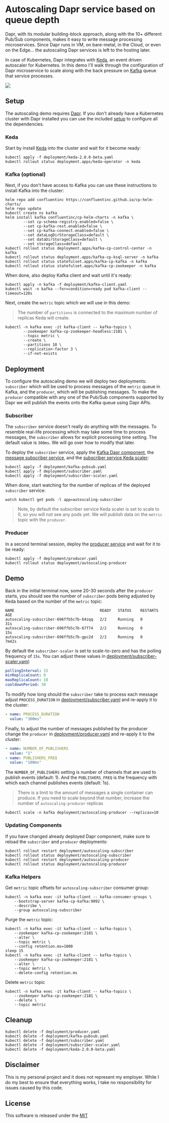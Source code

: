 # Autoscaling Dapr service based on queue depth 

Dapr, with its modular building-block approach, along with the 10+ different Pub/Sub components, makes it easy to write message processing microservices. Since Dapr runs in VM, on bare-metal, in the Cloud, or even on the Edge... the autoscaling Dapr services is left to the hosting later. 

In case of Kubernetes, Dapr integrates with [Keda](https://github.com/kedacore/keda), an event driven autoscaler for Kubernetes. In this demo I'll walk through the configuration of Dapr microservice to scale along with the back pressure on [Kafka](https://kafka.apache.org) queue that service processes. 

![](image/diagram.png)

## Setup 

The autoscaling demo requires [Dapr](https://dapr.io). If you don't already have a Kubernetes cluster with Dapr installed you can use the included [setup](../setup) to configure all the dependencies. 

### Keda 

Start by install [Keda](https://github.com/kedacore/keda) into the cluster and wait for it become ready:

```shell
kubectl apply -f deployment/keda-2.0.0-beta.yaml
kubectl rollout status deployment.apps/keda-operator -n keda
```

### Kafka (optional)

Next, if you don't have access to Kafka you can use these instructions to install Kafka into the cluster:

```shell
helm repo add confluentinc https://confluentinc.github.io/cp-helm-charts/
helm repo update
kubectl create ns kafka
helm install kafka confluentinc/cp-helm-charts -n kafka \
		--set cp-schema-registry.enabled=false \
		--set cp-kafka-rest.enabled=false \
		--set cp-kafka-connect.enabled=false \
		--set dataLogDirStorageClass=default \
		--set dataDirStorageClass=default \
		--set storageClass=default
kubectl rollout status deployment.apps/kafka-cp-control-center -n kafka
kubectl rollout status deployment.apps/kafka-cp-ksql-server -n kafka
kubectl rollout status statefulset.apps/kafka-cp-kafka -n kafka
kubectl rollout status statefulset.apps/kafka-cp-zookeeper -n kafka
```

When done, also deploy Kafka client and wait until it's ready:

```shell
kubectl apply -n kafka -f deployment/kafka-client.yaml
kubectl wait -n kafka --for=condition=ready pod kafka-client --timeout=120s
```

Next, create the `metric` topic which we will use in this demo:

> The number of `partitions` is connected to the maximum number of replicas Keda will create. 

```shell
kubectl -n kafka exec -it kafka-client -- kafka-topics \
		--zookeeper kafka-cp-zookeeper-headless:2181 \
		--topic metric \
		--create \
		--partitions 10 \
		--replication-factor 3 \
		--if-not-exists
```

## Deployment

To configure the autoscaling demo we will deploy two deployments: `subscriber` which will be used to process messages of the `metric` queue in Kafka, and the `producer`, which will be publishing messages. To make the `producer` compatible with any one of the Pub/Sub components supported by Dapr we will publish the events onto the Kafka queue using Dapr APIs. 

### Subscriber

The `subscriber` service doesn't really do anything with the messages. To resemble real-life processing which may take some time to process messages, the `subscriber` allows for explicit processing time setting. The default value is `300ms`. We will go over how to modify that later. 

To deploy the `subscriber` service, apply the [Kafka Dapr component](deployment/kafka-pubsub.yaml), the [message subscriber service](deployment/subscriber.yaml), and the [subscriber service Keda scaler](subscriber-scaler.yaml):

```shell
kubectl apply -f deployment/kafka-pubsub.yaml
kubectl apply -f deployment/subscriber.yaml
kubectl apply -f deployment/subscriber-scaler.yaml
```

When done, start watching for the number of replicas of the deployed `subscriber` service: 

```shell
watch kubectl get pods -l app=autoscaling-subscriber
```

> Note, by default the subscriber service Keda scaler is set to scale to 0, so you will not see any pods yet. We will publish data on the `metric` topic with the `producer`.

### Producer

In a second terminal session, deploy the [producer service](deployment/producer.yaml) and wait for it to be ready:

```shell
kubectl apply -f deployment/producer.yaml
kubectl rollout status deployment/autoscaling-producer
```

## Demo 

Back in the initial terminal now, some 20-30 seconds after the `producer` starts, you should see the number of `subscriber` pods being adjusted by Keda based on the number of the `metric` topic:

```shell
NAME                                      READY   STATUS    RESTARTS   AGE
autoscaling-subscriber-696ffb5c7b-64zqq   2/2     Running   0          31s
autoscaling-subscriber-696ffb5c7b-67f74   2/2     Running   0          15s
autoscaling-subscriber-696ffb5c7b-gpc2d   2/2     Running   0          7m42s
```

By default the `subscriber-scaler` is set to scale-to-zero and has the polling frequency of `15s`. You can adjust these values in [deployment/subscriber-scaler.yaml](deployment/subscriber-scaler.yaml):

```yaml
pollingInterval: 15
minReplicaCount: 0
maxReplicaCount: 10
cooldownPeriod: 30
```

To modify how long should the `subscriber` take to process each message adjust `PROCESS_DURATION` in [deployment/subscriber.yaml](deployment/subscriber.yaml) and re-apply it to the cluster:

```yaml
- name: PROCESS_DURATION
  value: "300ms"
```

Finally, to adjust the number of messages published by the producer change the `producer` in [deployment/producer.yaml](./deployment/producer.yaml) and re-apply it to the cluster:


```yaml
- name: NUMBER_OF_PUBLISHERS
  value: "1"
- name: PUBLISHERS_FREQ
  value: "100ms"
```

The `NUMBER_OF_PUBLISHERS` setting is number of channels that are used to publish events (default: 1). And the `PUBLISHERS_FREQ` is the frequency with which each channel publishes events (default: 1s). 

> There is a limit to the amount of messages a single container can produce. If you need to scale beyond that number, increase the number of `autoscaling-producer` replicas

```shell
kubectl scale -n kafka deployment/autoscaling-producer --replicas=10 
```

### Updating Components 

If you have changed already deployed Dapr component, make sure to reload the `subscriber` and `producer` deployments:

```shell
kubectl rollout restart deployment/autoscaling-subscriber
kubectl rollout status deployment/autoscaling-subscriber
kubectl rollout restart deployment/autoscaling-producer
kubectl rollout status deployment/autoscaling-producer
```

### Kafka Helpers 

Get `metric` topic offsets for `autoscaling-subscriber` consumer group:

```shell
kubectl -n kafka exec -it kafka-client -- kafka-consumer-groups \
	--bootstrap-server kafka-cp-kafka:9092 \
	--describe \
	--group autoscaling-subscriber
```

Purge the `metric` topic:

```shell
kubectl -n kafka exec -it kafka-client -- kafka-topics \
	--zookeeper kafka-cp-zookeeper:2181 \
	--alter \
	--topic metric \
	--config retention.ms=1000
sleep 15
kubectl -n kafka exec -it kafka-client -- kafka-topics \
	--zookeeper kafka-cp-zookeeper:2181 \
	--alter \
	--topic metric \
	--delete-config retention.ms
```

Delete `metric` topic

```shell
kubectl -n kafka exec -it kafka-client -- kafka-topics \
	--zookeeper kafka-cp-zookeeper:2181 \
	--delete \
	--topic metric
```

## Cleanup 

```shell
kubectl delete -f deployment/producer.yaml
kubectl delete -f deployment/kafka-pubsub.yaml
kubectl delete -f deployment/subscriber.yaml
kubectl delete -f deployment/subscriber-scaler.yaml
kubectl delete -f deployment/keda-2.0.0-beta.yaml
```

## Disclaimer

This is my personal project and it does not represent my employer. While I do my best to ensure that everything works, I take no responsibility for issues caused by this code.

## License

This software is released under the [MIT](../LICENSE)
